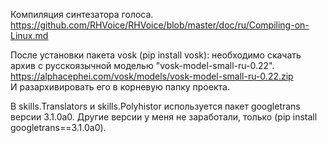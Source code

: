 Компиляция синтезатора голоса.  
https://github.com/RHVoice/RHVoice/blob/master/doc/ru/Compiling-on-Linux.md

После установки пакета vosk (pip install vosk):
необходимо скачать архив с русскоязычной моделью "vosk-model-small-ru-0.22".
https://alphacephei.com/vosk/models/vosk-model-small-ru-0.22.zip   
И разархивировать его в корневую папку проекта.

В skills.Translators и skills.Polyhistor используется пакет googletrans версии 3.1.0a0.
Другие версии у меня не заработали, только (pip install googletrans==3.1.0a0).

